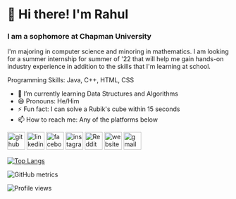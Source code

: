 # 👋 Hi there! I'm Rahul
### I am a sophomore at Chapman University
I'm majoring in computer science and minoring in mathematics. I am looking for a summer internship for summer of '22 that will help me gain hands-on industry experience in addition to the skills that I'm learning at school.

Programming Skills: Java, C++, HTML, CSS

- 🌱 I’m currently learning Data Structures and Algorithms
- 😄 Pronouns: He/Him 
- ⚡ Fun fact: I can solve a Rubik's cube within 15 seconds 
- 📫 How to reach me: Any of the platforms below 


[<img src='https://cdn.jsdelivr.net/npm/simple-icons@3.0.1/icons/github.svg' alt='github' height='40'>](https://github.com/rsura)  [<img src='https://cdn.jsdelivr.net/npm/simple-icons@3.0.1/icons/linkedin.svg' alt='linkedin' height='40'>](https://www.linkedin.com/in/rahul-sura-31801a189/)  [<img src='https://cdn.jsdelivr.net/npm/simple-icons@3.0.1/icons/facebook.svg' alt='facebook' height='40'>](https://www.facebook.com/rahul.s.sura)  [<img src='https://cdn.jsdelivr.net/npm/simple-icons@3.0.1/icons/instagram.svg' alt='instagram' height='40'>](https://www.instagram.com/rahul.s.sura/)  [<img src='https://cdn.jsdelivr.net/npm/simple-icons@3.0.1/icons/reddit.svg' alt='Reddit' height='40'>](https://www.reddit.com/user/rahul_sura)  [<img src='https://cdn.jsdelivr.net/npm/simple-icons@3.0.1/icons/icloud.svg' alt='website' height='40'>](https://rsura.github.io/EngPortfolio/)  [<img src='https://cdn.jsdelivr.net/npm/simple-icons@3.0.1/icons/gmail.svg' alt='gmail' height='40'>](mailto:rahul.s.sura@gmail.com)  

[![Top Langs](https://github-readme-stats.vercel.app/api/top-langs/?username=rsura)](https://github.com/anuraghazra/github-readme-stats)

![GitHub metrics](https://metrics.lecoq.io/rsura) 

![Profile views](https://gpvc.arturio.dev/rsura)  
